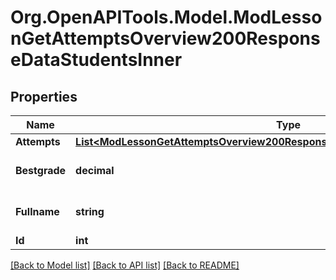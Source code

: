 # Org.OpenAPITools.Model.ModLessonGetAttemptsOverview200ResponseDataStudentsInner

## Properties

Name | Type | Description | Notes
------------ | ------------- | ------------- | -------------
**Attempts** | [**List&lt;ModLessonGetAttemptsOverview200ResponseDataStudentsInnerAttemptsInner&gt;**](ModLessonGetAttemptsOverview200ResponseDataStudentsInnerAttemptsInner.md) |  | [optional] 
**Bestgrade** | **decimal** | Best grade. | [optional] [default to nullM]
**Fullname** | **string** | User full name. | [optional] [default to "null"]
**Id** | **int** | User id. | [optional] 

[[Back to Model list]](../README.md#documentation-for-models) [[Back to API list]](../README.md#documentation-for-api-endpoints) [[Back to README]](../README.md)

